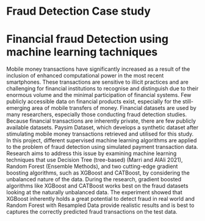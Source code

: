 # Fraud Detection Case study
# Financial fraud Detection using machine learning tachniques

Mobile money transactions have significantly increased as a result of the inclusion of enhanced computational power in the most recent smartphones. These transactions are sensitive to illicit practices and are challenging for financial institutions to recognise and distinguish due to their enormous volume and the minimal participation of financial systems.
Few publicly accessible data on financial products exist, especially for the still-emerging area of mobile transfers of money. Financial datasets are used by many researchers, especially those conducting fraud detection studies. Because financial transactions are inherently private, there are few publicly available datasets. Paysim Dataset, which develops a synthetic dataset after stimulating mobile money transactions retrieved and utilised for this study.
In this project, different supervised machine learning algorithms are applied to the problem of fraud detection using simulated payment transaction data. Research aims to address this issue by examining machine learning techniques that use Decision Tree (tree-based) (Marri and AlAli 2021), Random Forest (Ensemble Methods), and two cutting-edge gradient boosting algorithms, such as XGBoost and CATBoost, by considering the unbalanced nature of the data. During the research, gradient boosted algorithms like XGBoost and CATBoost works best on the fraud datasets looking at the naturally unbalanced data. The experiment showed that XGBoost inherently holds a great potential to detect fraud in real world and Random Forest with Resampled Data provide realistic results and is best to captures the correctly predicted fraud transactions on the test data.
